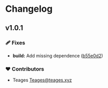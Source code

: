 # Changelog


## v1.0.1


### 🩹 Fixes

- **build:** Add missing dependence ([b55e0d2](https://github.com/Teages/nuxt-urql-client/commit/b55e0d2))

### ❤️ Contributors

- Teages <Teages@teages.xyz>


